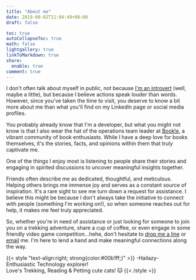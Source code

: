 ```yaml
---
title: "About me"
date: 2019-08-02T11:04:49+08:00
draft: false

toc: true
autoCollapseToc: true
math: false
lightgallery: true
linkToMarkdown: true
share:
  enable: true
comment: true
---
```



I don't often talk about myself in public, not because [I'm an introvert](https://www.16personalities.com/profiles/ff09012cf8595) (well, maybe a little), but because I believe actions speak louder than words. However, since you've taken the time to visit, you deserve to know a bit more about me than what you'll find on my LinkedIn page or social media profiles.

You probably already know that I'm a developer, but what you might not know is that I also wear the hat of the operations team leader at [Book!e](https://www.bookiecommunity.com/), a vibrant community of book enthusiasts. While I have a deep love for books themselves, it's the stories, facts, and opinions within them that truly captivate me.

One of the things I enjoy most is listening to people share their stories and engaging in spirited discussions to uncover meaningful insights together.

Friends often describe me as dedicated, thoughtful, and meticulous. Helping others brings me immense joy and serves as a constant source of inspiration. It's a rare sight to see me turn down a request for assistance. I believe this might be because I don't always take the initiative to connect with people (something I'm working on!), so when someone reaches out for help, it makes me feel truly appreciated.

So, whether you're in need of assistance or just looking for someone to join you on a trekking adventure, share a cup of coffee, or even engage in some friendly video game competition...hehe, don't hesitate to [drop me a line](https://www.facebook.com/HaiLazy.IT/) or [email](mailto:thanhhai9x98@gmail.com) me. I'm here to lend a hand and make meaningful connections along the way.

{{< style "text-align:right; strong{color:#00b1ff;}" >}}
-Hailazy-
</br>
Enthusiastic Technology explorer!
</br>
Love's Trekking, Reading & Petting cute cats! 🐱
{{< /style >}}
